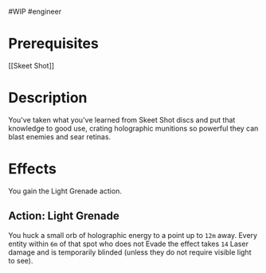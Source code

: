 #WIP #engineer 

# Prerequisites

[[Skeet Shot]]

# Description

You've taken what you've learned from Skeet Shot discs and put that knowledge to good use, crating holographic munitions so powerful they can blast enemies and sear retinas.

# Effects

You gain the Light Grenade action.

## Action: Light Grenade

You huck a small orb of holographic energy to a point up to `12m` away. Every entity within `6m` of that spot who does not Evade the effect takes `14` Laser damage and is temporarily blinded (unless they do not require visible light to see). 